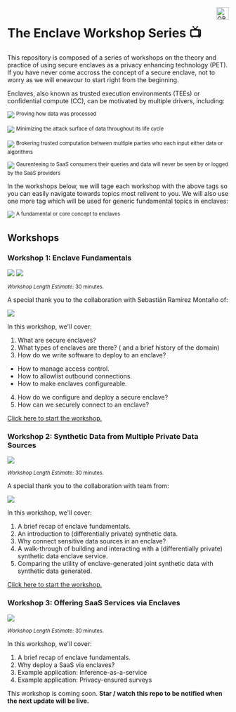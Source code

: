 <img align="right" height="28" src="https://oblv.io/badge" alt="OBLV: Made for Enclaves">

# The Enclave Workshop Series 📺

This repository is composed of a series of workshops on the theory and practice of using secure enclaves as a privacy enhancing technology (PET). If you have never come accross the concept of a secure enclave, not to worry as we will eneavour to start right from the beginning.

Enclaves, also known as trusted execution environments (TEEs) or confidential compute (CC), can be motivated by multiple drivers, including:
  
![](https://img.shields.io/badge/-Algorithmic%20Transparency-%23FFF3B5) <sup>Proving how data was processed</sup>

![](https://img.shields.io/badge/-Enhanced%20Security%20Transparency-%23FFC17A) <sup>Minimizing the attack surface of data throughout its life cycle</sup>

![](https://img.shields.io/badge/-Multiparty%20Computation-%231191AB) <sup>Brokering trusted computation between multiple parties who each input either data or algorithms</sup>

![](https://img.shields.io/badge/-Secure%20SaaS-%23515991) <sup>Gaurenteeing to SaaS consumers their queries and data will never be seen by or logged by the SaaS providers</sup>

In the workshops below, we will tage each workshop with the above tags so you can easily navigate towards topics most relivent to you. We will also use one more tag which will be used for generic fundamental topics in enclaves:

![](https://img.shields.io/badge/-Core%20Concept-%23C270A9) <sup>A fundamental or core concept to enclaves</sup>

## Workshops

### Workshop 1: Enclave Fundamentals 

![](https://img.shields.io/badge/-Core%20Concept-%23C270A9) ![](https://img.shields.io/badge/-Multiparty%20Computation-%231191AB)

<sup>_Workshop Length Estimate:_ 30 minutes.<sup>

A special thank you to the collaboration with Sebastián Ramírez Montaño of:

[![](https://img.shields.io/badge/-FastAPI-1D9385?style=for-the-badge&logo=data%3Aimage%2Fpng%3Bbase64%2CiVBORw0KGgoAAAANSUhEUgAAACAAAAAgCAMAAABEpIrGAAABVlBMVEUAAAAAkpIGmIwFmYoFmYsFmYsFmYsFmIsGmosAnYkHmo0FmYwFmYsFmosHmIoAjo4FmYoFmYsGmYsAn4AFmYsFmIoAmY8Fl40EmYsGm4sAlYoFmYsFmYsGmIoFmYsFmYsFmYsGmIoFmYoFmYsFmYsFmYsFmYsFmYsGmYoAlZUIlo8GmYwFmYsAkpIFmYsEmYsJl44GmY4AnoYFmYsGmIsFmYsFmooGmosFmYsGmYtOt60Vn5Kz4NyN0cqy39skppr3%2FPuc19Go29f%2F%2F%2F%2BHzsc6r6T%2B%2F%2F9zxr6%2B5eFevbRTua9KtasJm43W7uw0rKFtw7t9ysJpwrkcopUSnpHo9vXX7%2ByIz8hMtqwfpJf1%2B%2Fqk2tX9%2Fv42raJnwbjy%2Bvmh2dP6%2Ff32%2B%2FshpZgXoJOEzcYrqZ3p9vUTn5FBsadrw7pVurDY7%2B1qwrpQt66Ay8TB5uKS0804rqOQZtRSAAAAOHRSTlMADlmbyur6mlgNJp31nCUJjPuKCNPHGTHjLhjQzIHzlvRXmevp%2BfiYVQwih8YH4uUbLRXBhsiXVsnIqF0AAAFRSURBVHjaVdLTop1BDAXgdWyb27bXrtvUtm3j%2FS%2Fanh%2FJzHc7CGFGRsfGJyYnJ8anpmeg1OzcPNX8wiJ8S8sr9EyursGxuM7YkJGNTaitCapjjG3v6PsJquMnqLZ3EVjbozl5imZ%2FCUeWaU6fOUvHQVDfCs05OU%2FH4S6AOZoLF%2BUSXQlgZJ7mssgVupIzGKW5KiLX6ElhjOr6DRG5SU8a41S35L%2FbdwJ3GdpAhrF790U9uM5QFjnGHop5xEjeLjx%2BIuoy9YKFeCrq2XPGsprk9Rd3Ai9F5BXVBqboGb4WefOWqoBpet6JyHuaIkpJuj6IfPxElSwBC3R9FvlCMwVgcZKOr%2FLtOlWujP9W6fguP2gqOLK2QfPzF021hsBuner3H6pGE5GdbWfrVb0F1e5oo%2Bz%2FXThqB0l6ct0afLuJJFUyXYZSpVShl83lsr3%2BoAT1D8WptzmcHWvkAAAAAElFTkSuQmCC)](https://fastapi.tiangolo.com/)

In this workshop, we'll cover:

1. What are secure enclaves?
2. What types of enclaves are there? ( and a brief history of the domain)
3. How do we write software to deploy to an enclave?
  * How to manage access control.
  * How to allowlist outbound connections.
  * How to make enclaves configureable.
4. How do we configure and deploy a secure enclave?
5. How can we securely connect to an enclave?

[Click here to start the workshop.](./workshops/1_Enclave_Fundamentals/README.md)


### Workshop 2: Synthetic Data from Multiple Private Data Sources

![](https://img.shields.io/badge/-Multiparty%20Computation-%231191AB)

<sup>_Workshop Length Estimate:_ 30 minutes.<sup>

A special thank you to the collaboration with team from:

[![](https://img.shields.io/badge/-OpenDP_SmartNoise-blue?style=for-the-badge&logo=data%3Aimage%2Fpng%3Bbase64%2CiVBORw0KGgoAAAANSUhEUgAAACMAAAAjCAYAAAAe2bNZAAAHlklEQVR42p1YA7CkzQ69Wtu2bdu2bdu2bdu2bdu2bQ7yclI3r1Lfr91N1ZnP6dNRp8fn34SIfBl%2B9l7Dhg1bNWrUaM2bN29mEtF%2BxhXGecYlxknGCkZ7RkFGeKPLD%2Fp8%2FkQMCZyH%2FvnzZ3sMvnnz5s%2B49fLlS%2FoFucAYyohrdPn%2FLhF%2Fc16bcVu1P3v2jNauXev5%2FPmzm4g8DC8Exy9fvninTJni2bdvn4tv4bnKG0Y%2FRrjfIkREAYHHqIyVRiEGdmHQBw8eCClwUEAeP35MESNGJLYeQQIJASpwZc5fIaQv4JiWcZ0BEQtgQI%2FHQ5CRI0dSly5d6OvXrwRRMuxKunLlCr17944cghcwEch3RgUz8X8lkonxlAFx2cGUzJIlS6h69er0%2Fv17JSNg1wkhvWefGX16LG%2FHdQYrjtE0PliByxKwA7x69Ypu375N9pnL5aJx48bRhg0b8N6%2FEXIbtxezhCR9DakNgR%2F%2F1EHbt29Pp0%2BftspFNm7cSBcvXiSVt2%2FfElQsXrzYWpE%2BfvxIkydPprNnz6oOS%2BgRI5by%2BL9V3G53I2WugyImunfvTunSpaM7d%2B6QCr9LGTJkoKFDh9KPHz8I8vz5c2rVqhVduHCBrMyYMUNInjt3Tsk4XbbUaZ3QjHtqPv1IU7lIkSJUp04dshm0evVqpLgQw7VaAeT0euvWrSCC7HK6G%2FDqJbs4t4%2FK9%2B%2FfO3%2F48IG%2BffvmURMDGAiC2SJgr169SqqMa4qksloGWXT%2F%2Fn18h%2BfQRc2bN6dJkyZp1ukznKo11Tor1SohX7x4cRSpOnHiRJd%2BqAIFCE5UXF4CiN8lyOvXr6lx48ZifhArWbIkBrYWADnJOFsW9NvZs2dT4sSJvVwgpSqwZAaZXGwB7%2B7du71btmzxIjVv3LhBJ0%2BepE%2BfPpF12alTpyhp0qR0%2Fvx5IZY8eXJatGgRXb58mfz8%2FGjv3r1CbMWKFXTr1i1njIglQQpWrFy5MuJJrYP7XUCmvaayumXlypXia8wcA6B%2BQFDMmjZtSunTp6d79%2B7R2LFjqV%2B%2FfogJvC%2BTmDt3rpzDtWqRu3fv0oQJEyhz5sy4D%2FcjU7Umqcn2gsyaQDIenQVmd%2BLECercubMo1kCFPH36lHLlykVDhgyRmVWqVIl69OhBLVq0oOXLl8v7bGEMJO5dsGCB3MuTJw8tW7bMVmen5d6BzFm97%2FQt3HTs2DHCWoRYGTFihAy0Z88eybCyZctKisePH58qVqxIKVOmpGnTptHhw4cl7Q8dOkQ7d%2B4Ukg8fPhRyGocKKyDzUsnQvwisheKVJEkSatCgAVWrVk1mHBAQQP7%2B%2FnKeM2dOyaAsWbJQzZo1JTZ%2BQ7w%2BNmvgR1gBswBwjozA8dGjRxITO3bsoGbNmsngESJEABFBiBAhKGjQoJQpUyaaOXOmZJl%2Bp3pUr%2BqGy%2BFOFR9dgxCkWm3z5csncaHInTs3Zc2aFRCroABGihRJCPn6%2BgpgIVwXKlRIrFOqVCkhliNHDrGY1Zc3b16xXoUKFejmzZsaI%2BImXMGfXqwfmPmuXbsUcg2%2Fc%2BpLLGBNUsuECRMGKS1kQoUKJfeQMXDngQMHaP%2F%2B%2FVaHU6%2FEFIqtJbPDLgPOSLcxA0Jt2rTBzDBzGRyAizRmihYtCiDTdD37ZQGZsXaB1GUAwDlW4%2B3bt1Pp0qVlwMGDB9O2bdvkGkUPAQ3rwJXBggWjWbNmIYVBTN4fNWqUxBovOZic1Y1rmzhXQKaCXUWtoMpWrVpVSUjlRZ1AoUPcDB8%2BXKxQr149atu2raR%2B9OjRpXo%2FefKEVq1aRSVKlMD3SG8hYURTW29OAJkEqNTykAVrEMr5tWvXJKg3bdokJOAmyMKFC6Fclobp06dLv4POD4F66dIlateuHfXq1UuzRDJmzZo1qOTQjx4I7%2BkCa8kU8YEw40VEhMh2RY4cWQY7cuSIM3ak2OEZ2ge4r1atWnALLIH7qNoojij%2FmIhaQl0PPVhM8S6qNr5TImfZC2GFDGdSHrgJDdL69eu98LFWS1WI9kHdhVmht8E1CMKaBQsWpPnz5%2BsqjwCGFTVW1CVwsyQCbwYJdoDVWbo6G%2FF5ztixSpCGvXv3FhIQtKL4DCs2hGsLMk0XVUwKzxHsGqyAbVM9XEpQFK%2FrzlN7YBzjMB6ZzLINNayBJknvIUART1on0IgjhmAJbVnRoGt8qR6F12RRGTWK0zqVjFVgEskCLP%2Fo3JzbFhUdHFZD4Oo7yEZUdbSfSsTsoeDOUc6ttHO70oEBQRB7cAvZooPoaj5v3jy6fv06qeA54ungwYOWNLJQJ2KJQDaqV%2FSo4nRZR1RPPkXf4sbg1hpITTxDHKlgwGLFiuF9bcoFKrovN0RCWyP8ExlxGVfY%2Fkg%2FpDCUsLhwVPNj3XHuKM%2BcOaMdno03xJ%2F16YRf%2FUfCmiwEN1b5ObX3OPbMbm3EVMw%2BCwUSGYUbHkdVv8uo6AyLXxHnTrMBsvufFlF1H%2FricOHCadyoXEUdYYRTvcA%2FDswFKggjpAWnbUhuzEMDeIeX%2FXA842KcupM5WG%2BgsBmAHAqalxt2BPdTfmcxv1%2BPYy8uvuc1KhhvS0KzXjOOnGOcoAz%2F%2FwHhJgAbxX1etQAAAABJRU5ErkJggg%3D%3D)](https://smartnoise.org/)

In this workshop, we'll cover:

1. A brief recap of enclave fundamentals.
2. An introduction to (differentially private) synthetic data.
3. Why connect sensitive data sources in an enclave? 
4. A walk-through of building and interacting with a (differentially private) synthetic data enclave service.
5. Comparing the utility of enclave-generated joint synthetic data with synthetic data generated.

[Click here to start the workshop.](./workshops/2_Synthetic_Data_from_Multiple_Private_Data_Sources/README.md)


### Workshop 3: Offering SaaS Services via Enclaves

![](https://img.shields.io/badge/-Secure%20SaaS-%23515991)

<sup>_Workshop Length Estimate:_ 30 minutes.<sup>

In this workshop, we'll cover:

1. A brief recap of enclave fundamentals.
2. Why deploy a SaaS via enclaves?
3. Example application: Inference-as-a-service
4. Example application: Privacy-ensured surveys

This workshop is coming soon. **Star / watch this repo to be notified when the next update will be live.**


